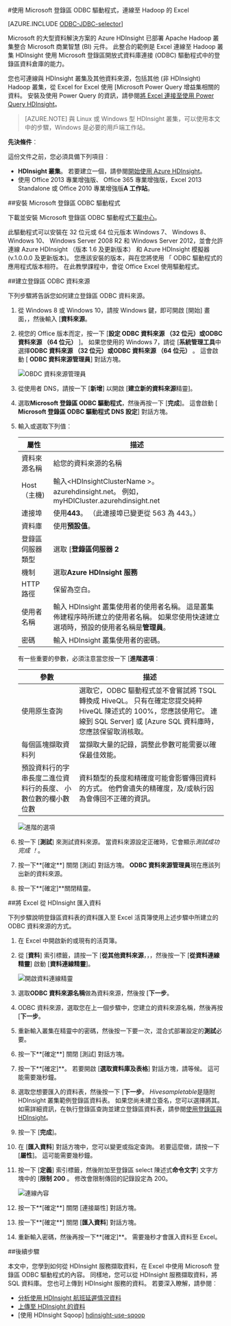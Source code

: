 <properties
   pageTitle="將 Excel 連線到登錄區 ODBC 驅動程式 Hadoop |Microsoft Azure"
   description="瞭解如何設定和使用 excel 的 Microsoft 登錄區 ODBC 驅動程式 HDInsight 叢集查詢資料。"
   services="hdinsight"
   documentationCenter=""
   authors="mumian"
   manager="jhubbard"
   tags="azure-portal"
   editor="cgronlun"/>

<tags
   ms.service="hdinsight"
   ms.devlang="na"
   ms.topic="article"
   ms.tgt_pltfrm="na"
   ms.workload="big-data"
   ms.date="10/19/2016"
   ms.author="jgao"/>

#<a name="connect-excel-to-hadoop-with-the-microsoft-hive-odbc-driver"></a>使用 Microsoft 登錄區 ODBC 驅動程式，連線至 Hadoop 的 Excel

[AZURE.INCLUDE [ODBC-JDBC-selector](../../includes/hdinsight-selector-odbc-jdbc.md)]

Microsoft 的大型資料解決方案的 Azure HDInsight 已部署 Apache Hadoop 叢集整合 Microsoft 商業智慧 (BI) 元件。 此整合的範例是 Excel 連線至 Hadoop 叢集 HDInsight 使用 Microsoft 登錄區開放式資料庫連接 (ODBC) 驅動程式中的登錄區資料倉庫的能力。

您也可連線與 HDInsight 叢集及其他資料來源，包括其他 (非 HDInsight) Hadoop 叢集，從 Excel for Excel 使用 [Microsoft Power Query 增益集相關的資料。 安裝及使用 Power Query 的資訊，請參閱[將 Excel 連接至使用 Power Query HDInsight][hdinsight-power-query]。

> [AZURE.NOTE] 與 Linux 或 Windows 型 HDInsight 叢集，可以使用本文中的步驟，Windows 是必要的用戶端工作站。

**先決條件**︰

這份文件之前，您必須具備下列項目︰

- **HDInsight 叢集**。 若要建立一個，請參閱[開始使用 Azure HDInsight][hdinsight-get-started]。
- 使用 Office 2013 專業增強版、 Office 365 專業增強版，Excel 2013 Standalone 或 Office 2010 專業增強版**A 工作站**。


##<a name="install-microsoft-hive-odbc-driver"></a>安裝 Microsoft 登錄區 ODBC 驅動程式

下載並安裝 Microsoft 登錄區 ODBC 驅動程式[下載中心][hive-odbc-driver-download]。

此驅動程式可以安裝在 32 位元或 64 位元版本 Windows 7、 Windows 8、 Windows 10、 Windows Server 2008 R2 和 Windows Server 2012，並會允許連線 Azure HDInsight （版本 1.6 及更新版本） 和 Azure HDInsight 模擬器 (v.1.0.0.0 及更新版本)。 您應該安裝的版本，與在您將使用 「 ODBC 驅動程式的應用程式版本相符。 在此教學課程中，會從 Office Excel 使用驅動程式。

##<a name="create-hive-odbc-data-source"></a>建立登錄區 ODBC 資料來源

下列步驟將告訴您如何建立登錄區 ODBC 資料來源。

1. 從 Windows 8 或 Windows 10，請按 Windows 鍵，即可開啟 [開始] 畫面，，然後輸入 [**資料來源**。
2. 視您的 Office 版本而定，按一下 [**設定 ODBC 資料來源 （32 位元）**或**ODBC 資料來源 （64 位元）** ]。 如果您使用的 Windows 7，請從 [**系統管理工具**中選擇**ODBC 資料來源 （32 位元）**或**ODBC 資料來源 （64 位元）** 。 這會啟動 [ **ODBC 資料來源管理員**] 對話方塊。

    ![OBDC 資料來源管理員][img-hdi-simbahiveodbc-datasource-admin]

3. 從使用者 DNS，請按一下 [**新增**] 以開啟 [**建立新的資料來源**精靈]。
4. 選取**Microsoft 登錄區 ODBC 驅動程式**，然後再按一下 [**完成**]。 這會啟動 [ **Microsoft 登錄區 ODBC 驅動程式 DNS 設定**] 對話方塊。

5. 輸入或選取下列值︰

    屬性|描述
    ---|---
    資料來源名稱|給您的資料來源的名稱
    Host （主機)|輸入&lt;HDInsightClusterName >。 azurehdinsight.net。 例如，myHDICluster.azurehdinsight.net
    連接埠|使用<strong>443</strong>。 （此連接埠已變更從 563 為 443。）
    資料庫|使用<strong>預設值</strong>。
    登錄區伺服器類型|選取 [<strong>登錄區伺服器 2</strong>
    機制|選取<strong>Azure HDInsight 服務</strong>
    HTTP 路徑|保留為空白。
    使用者名稱|輸入 HDInsight 叢集使用者的使用者名稱。 這是叢集佈建程序時所建立的使用者名稱。 如果您使用快速建立選項時，預設的使用者名稱是<strong>管理員</strong>。
    密碼|輸入 HDInsight 叢集使用者的密碼。
    </table>

    有一些重要的參數，必須注意當您按一下 [**進階選項**︰

    參數|描述
    ---|---
    使用原生查詢|選取它，ODBC 驅動程式並不會嘗試將 TSQL 轉換成 HiveQL。 只有在確定您提交純粹 HiveQL 陳述式的 100%，您應該使用它。 連線到 SQL Server] 或 [Azure SQL 資料庫時，您應該保留取消核取。
    每個區塊擷取資料列|當擷取大量的記錄，調整此參數可能需要以確保最佳效能。
    預設資料行的字串長度二進位資料行的長度、 小數位數的欄小數位數|資料類型的長度和精確度可能會影響傳回資料的方式。 他們會遺失的精確度，及/或執行因為會傳回不正確的資訊。


    ![進階的選項][img-HiveOdbc-DataSource-AdvancedOptions]

6. 按一下 [**測試**] 來測試資料來源。 當資料來源設定正確時，它會顯示*測試成功完成 ！*。
7. 按一下**[確定**] 關閉 [測試] 對話方塊。 **ODBC 資料來源管理員**現在應該列出新的資料來源。
8. 按一下**[確定]**關閉精靈。

##<a name="import-data-into-excel-from-hdinsight"></a>將 Excel 從 HDInsight 匯入資料

下列步驟說明登錄區資料表的資料匯入至 Excel 活頁簿使用上述步驟中所建立的 ODBC 資料來源的方式。

1. 在 Excel 中開啟新的或現有的活頁簿。
2. 從 [**資料**] 索引標籤，請按一下 [**從其他資料來源**，，，然後按一下 [**從資料連線精靈**] 啟動 [**資料連線精靈**]。

    ![開啟資料連線精靈][img-hdi-simbahiveodbc.excel.dataconnection]

3. 選取**ODBC 資料來源名稱**做為資料來源，然後按 [**下一步**。
4. ODBC 資料來源，選取您在上一個步驟中，您建立的資料來源名稱，然後再按 [**下一步**。
5. 重新輸入叢集在精靈中的密碼，然後按一下要一次，混合式部署設定的**測試**必要。
6. 按一下**[確定**] 關閉 [測試] 對話方塊。
7. 按一下**[確定]**。 若要開啟 [**選取資料庫及表格**] 對話方塊，請等候。 這可能需要幾秒鐘。
8. 選取您想要匯入的資料表，然後按一下 [**下一步**。 *Hivesampletable*是隨附 HDInsight 叢集範例登錄區資料表。  如果您尚未建立簽名，您可以選擇將其。 如需詳細資訊，在執行登錄區查詢並建立登錄區資料表，請參閱[使用登錄區與 HDInsight][hdinsight-use-hive]。
8. 按一下 [**完成**]。
9. 在 [**匯入資料**] 對話方塊中，您可以變更或指定查詢。 若要這麼做，請按一下 [**屬性**]。 這可能需要幾秒鐘。
10. 按一下 [**定義**] 索引標籤，然後附加至登錄區 select 陳述式**命令文字**] 文字方塊中的 [**限制 200** 。 修改會限制傳回的記錄設定為 200。

    ![連線內容][img-hdi-simbahiveodbc-excel-connectionproperties]

11. 按一下**[確定**] 關閉 [連接屬性] 對話方塊。
12. 按一下**[確定**] 關閉 [**匯入資料**] 對話方塊。  
13. 重新輸入密碼，然後再按一下**[確定]**。 需要幾秒才會匯入資料至 Excel。

##<a name="next-steps"></a>後續步驟

本文中，您學到如何從 HDInsight 服務擷取資料，在 Excel 中使用 Microsoft 登錄區 ODBC 驅動程式的內容。 同樣地，您可以從 HDInsight 服務擷取資料，將 SQL 資料庫。 您也可上傳到 HDInsight 服務的資料。 若要深入瞭解，請參閱︰

- [分析使用 HDInsight 航班延遲情況資料][hdinsight-analyze-flight-data]
- [上傳至 HDInsight 的資料][hdinsight-upload-data]
- [使用 HDInsight Sqoop] [hdinsight-use-sqoop]


[hdinsight-use-sqoop]: hdinsight-use-sqoop.md
[hdinsight-analyze-flight-data]: hdinsight-analyze-flight-delay-data.md
[hdinsight-use-hive]: hdinsight-use-hive.md
[hdinsight-upload-data]: hdinsight-upload-data.md
[hdinsight-power-query]: hdinsight-connect-excel-power-query.md
[hdinsight-get-started]: hdinsight-hadoop-tutorial-get-started-windows.md

[hive-odbc-driver-download]: http://go.microsoft.com/fwlink/?LinkID=286698

[img-hdi-simbahiveodbc-datasource-admin]: ./media/hdinsight-connect-excel-hive-ODBC-driver/HDI.SimbaHiveOdbc.DataSourceAdmin1.png
[img-HiveOdbc-DataSource-AdvancedOptions]: ./media/hdinsight-connect-excel-hive-ODBC-driver/HDI.HiveOdbc.DataSource.AdvancedOptions1.png
[img-hdi-simbahiveodbc-excel-connectionproperties]: ./media/hdinsight-connect-excel-hive-ODBC-driver/HDI.SimbaHiveODBC.Excel.ConnectionProperties1.png
[img-hdi-simbahiveodbc.excel.dataconnection]: ./media/hdinsight-connect-excel-hive-ODBC-driver/HDI.SimbaHiveOdbc.Excel.DataConnection1.png
